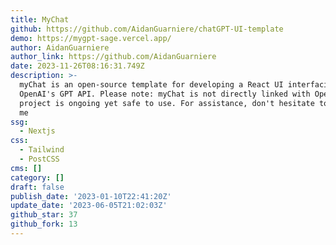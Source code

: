 ```yaml
---
title: MyChat
github: https://github.com/AidanGuarniere/chatGPT-UI-template
demo: https://mygpt-sage.vercel.app/
author: AidanGuarniere
author_link: https://github.com/AidanGuarniere
date: 2023-11-26T08:16:31.749Z
description: >-
  myChat is an open-source template for developing a React UI interfacing with
  OpenAI's GPT API. Please note: myChat is not directly linked with OpenAI. The
  project is ongoing yet safe to use. For assistance, don't hesitate to contact
  me
ssg:
  - Nextjs
css:
  - Tailwind
  - PostCSS
cms: []
category: []
draft: false
publish_date: '2023-01-10T22:41:20Z'
update_date: '2023-06-05T21:02:03Z'
github_star: 37
github_fork: 13
---
```

